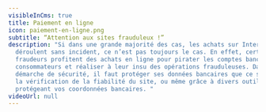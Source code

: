 ```yaml
---
visibleInCms: true
title: Paiement en ligne
icon: paiement-en-ligne.png
subtitle: “Attention aux sites frauduleux !”
description: "Si dans une grande majorité des cas, les achats sur Internet se
  déroulent sans incident, ce n’est pas toujours le cas. En effet, certains
  fraudeurs profitent des achats en ligne pour pirater les comptes bancaires des
  consommateurs et réaliser à leur insu des opérations frauduleuses. Dans une
  démarche de sécurité, il faut protéger ses données bancaires que ce soit par
  la vérification de la fiabilité du site, ou même grâce à divers outils
  protégeant vos coordonnées bancaires. "
videoUrl: null
---
```

